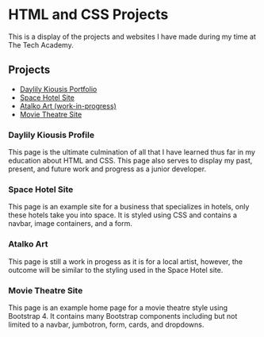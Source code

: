 # HTML and CSS Projects
This is a display of the projects and websites I have made during my time at The Tech Academy.
## Projects
 - [Daylily Kiousis Portfolio](https://github.com/daylilyk/daylilyk.github.io)
 - [Space Hotel Site](https://github.com/daylilyk/HTML_and_CSS_Projects/tree/main/Website_Creation)
 - [Atalko Art (work-in-progress)](https://github.com/daylilyk/HTML_and_CSS_Projects/tree/main/One-Page%20Website)
 - [Movie Theatre Site](https://github.com/daylilyk/HTML_and_CSS_Projects/tree/main/bootstrap4_project)

 ### Daylily Kiousis Profile
 This page is the ultimate culmination of all that I have learned thus far in my education about HTML and CSS. This page also serves to display my past, present, and future work and progress as a junior developer.
 ### Space Hotel Site
 This page is an example site for a business that specializes in hotels, only these hotels take you into space. It is styled using CSS and contains a navbar, image containers, and a form.
 ### Atalko Art 
 This page is still a work in progess as it is for a local artist, however, the outcome will be similar to the styling used in the Space Hotel site.
 ### Movie Theatre Site
 This page is an example home page for a movie theatre style using Bootstrap 4. It contains many Bootstrap components including but not limited to a navbar, jumbotron, form, cards, and dropdowns.
